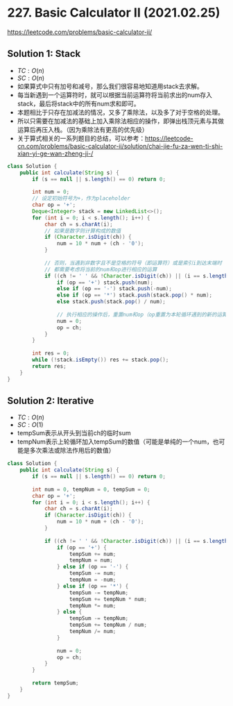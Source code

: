 # 227. Basic Calculator II (2021.02.25)

https://leetcode.com/problems/basic-calculator-ii/

## Solution 1: Stack

- $TC:O(n)$
- $SC:O(n)$
- 如果算式中只有加号和减号，那么我们很容易地知道用stack去求解。
- 每当新遇到一个运算符时，就可以根据当前运算符将当前求出的num存入stack，最后将stack中的所有num求和即可。
- 本题相比于只存在加减法的情况，又多了乘除法，以及多了对于空格的处理。
- 所以只需要在加减法的基础上加入乘除法相应的操作，即弹出栈顶元素与其做运算后再压入栈。（因为乘除法有更高的优先级）
- 关于算式相关的一系列题目的总结，可以参考：https://leetcode-cn.com/problems/basic-calculator-ii/solution/chai-jie-fu-za-wen-ti-shi-xian-yi-ge-wan-zheng-ji-/

```java
class Solution {
    public int calculate(String s) {
        if (s == null || s.length() == 0) return 0;
        
        int num = 0;
        // 设定初始符号为+，作为placeholder
        char op = '+';
        Deque<Integer> stack = new LinkedList<>();
        for (int i = 0; i < s.length(); i++) {
            char ch = s.charAt(i);
            // 如果是数字则计算构成的数值
            if (Character.isDigit(ch)) {
                num = 10 * num + (ch - '0');
            }
            
            // 否则，当遇到非数字且不是空格的符号（即运算符）或是索引i到达末端时
            // 都需要考虑将当前的num和op进行相应的运算
            if ((ch != ' ' && !Character.isDigit(ch)) || (i == s.length() - 1)) {
                if (op == '+') stack.push(num);
                else if (op == '-') stack.push(-num);
                else if (op == '*') stack.push(stack.pop() * num);
                else stack.push(stack.pop() / num);
                
                // 执行相应的操作后，重置num和op（op重置为本轮循环遇到的新的运算符）
                num = 0;
                op = ch;
            }
        }
        
        int res = 0;
        while (!stack.isEmpty()) res += stack.pop();
        return res;
    }
}
```

## Solution 2: Iterative

- $TC:O(n)$
- $SC:O(1)$
- tempSum表示从开头到当前ch的临时sum
- tempNum表示上轮循环加入tempSum的数值（可能是单纯的一个num，也可能是多次乘法或除法作用后的数值）

```java
class Solution {
    public int calculate(String s) {
        if (s == null || s.length() == 0) return 0;
        
        int num = 0, tempNum = 0, tempSum = 0;
        char op = '+';
        for (int i = 0; i < s.length(); i++) {
            char ch = s.charAt(i);
            if (Character.isDigit(ch)) {
                num = 10 * num + (ch - '0');
            }
            
            if ((ch != ' ' && !Character.isDigit(ch)) || (i == s.length() - 1)) {
                if (op == '+') {
                    tempSum += num;
                    tempNum = num;
                } else if (op == '-') {
                    tempSum -= num;
                    tempNum = -num;
                } else if (op == '*') {
                    tempSum -= tempNum;
                    tempSum += tempNum * num;
                    tempNum *= num;
                } else {
                    tempSum -= tempNum;
                    tempSum += tempNum / num;
                    tempNum /= num;
                }
                
                num = 0;
                op = ch;
            }
        }
        
        return tempSum;
    }
}
```